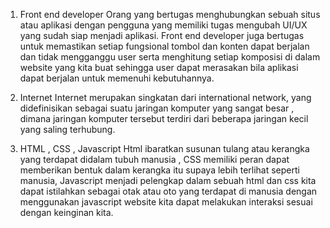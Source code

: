 1. Front end developer
Orang yang bertugas menghubungkan sebuah situs atau aplikasi dengan pengguna yang memiliki
tugas mengubah UI/UX yang sudah siap menjadi aplikasi. Front end developer juga bertugas
untuk memastikan setiap fungsional tombol dan konten dapat berjalan dan tidak mengganggu
user serta menghitung setiap komposisi di dalam website yang kita buat sehingga user dapat
merasakan bila aplikasi dapat berjalan untuk memenuhi kebutuhannya.

2. Internet
Internet merupakan singkatan dari international network, yang didefinisikan sebagai suatu
jaringan komputer yang sangat besar , dimana jaringan komputer tersebut terdiri dari beberapa
jaringan kecil yang saling terhubung.

3. HTML , CSS , Javascript
Html ibaratkan susunan tulang atau kerangka yang terdapat didalam tubuh manusia , CSS
memiliki peran dapat memberikan bentuk dalam kerangka itu supaya lebih terlihat seperti
manusia, Javascript menjadi pelengkap dalam sebuah html dan css kita dapat istilahkan sebagai
otak atau oto yang terdapat di manusia dengan menggunakan javascript website kita dapat
melakukan interaksi sesuai dengan keinginan kita.

